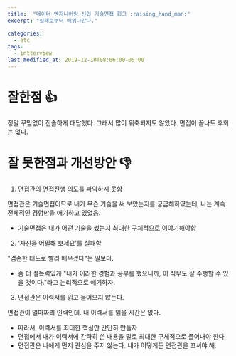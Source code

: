 ```yaml
---
title:  "데이터 엔지니어링 신입 기술면접 회고 ​:raising_hand_man:​"
excerpt: "실패로부터 배워나간다."

categories:
  - etc
tags:
  - intterview
last_modified_at: 2019-12-10T08:06:00-05:00
---
```


# 잘한점 ​:+1:​

정말 꾸밈없이 진솔하게 대답했다. 그래서 많이 위축되지도 않았다. 면접이 끝나도 후회는 없다.

# 잘 못한점과 개선방안 ​:-1:​

1. 면접관의 면접진행 의도를 파악하지 못함

  면접관은 기술면접이므로 내가 무슨 기술을 써 보았는지를 궁금해하였는데, 나는 계속 전체적인 경험만을 애기하고 있었음. 

  - 기술면접은 내가 어떤 기술을 썼는지 최대한 구체적으로 이야기해야함

2. '자신을 어필해 보세요'를 실패함

  "겸손한 태도로 빨리 배우겠다"는 말보다.

   -  좀 더 설득력있게 "내가 이러한 경험과 공부를 했으니까, 이 직무도 잘 수행할 수 있을 것이다."라고 논리적으로 얘기하자.

3. 면접관은 이력서를 읽고 들어오지 않는다.

  면접관이 얼마짜리 인력인데. 내 이력서를 읽을 시간은 없다.

  - 따라서, 이력서를 최대한 핵심만 간단히 만들자
  - 면접에서 내가 이력서에 간략히 쓴 내용을 말로 최대한 구체적으로 풀어내야 한다
  - 면접관은 나에게 먼저 관심을 주지 않는다. 내가 어떻게든 면접관을 꼬셔야 해.